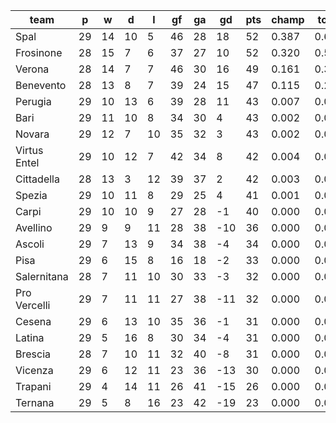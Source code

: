 |     team     | p  | w  | d  | l  | gf | ga | gd  | pts | champ | top2  | top3  | top4  |  5-7  | bot4  | bot3  | bot2  |
|--------------|----|----|----|----|----|----|-----|-----|-------|-------|-------|-------|-------|-------|-------|-------|
| Spal         | 29 | 14 | 10 |  5 | 46 | 28 |  18 |  52 | 0.387 | 0.659 | 0.836 | 0.932 | 0.063 | 0.000 | 0.000 | 0.000|
| Frosinone    | 28 | 15 |  7 |  6 | 37 | 27 |  10 |  52 | 0.320 | 0.584 | 0.779 | 0.899 | 0.091 | 0.000 | 0.000 | 0.000|
| Verona       | 28 | 14 |  7 |  7 | 46 | 30 |  16 |  49 | 0.161 | 0.371 | 0.604 | 0.789 | 0.180 | 0.000 | 0.000 | 0.000|
| Benevento    | 28 | 13 |  8 |  7 | 39 | 24 |  15 |  47 | 0.115 | 0.296 | 0.507 | 0.729 | 0.229 | 0.000 | 0.000 | 0.000|
| Perugia      | 29 | 10 | 13 |  6 | 39 | 28 |  11 |  43 | 0.007 | 0.036 | 0.100 | 0.221 | 0.471 | 0.000 | 0.000 | 0.000|
| Bari         | 29 | 11 | 10 |  8 | 34 | 30 |   4 |  43 | 0.002 | 0.011 | 0.036 | 0.088 | 0.375 | 0.000 | 0.000 | 0.000|
| Novara       | 29 | 12 |  7 | 10 | 35 | 32 |   3 |  43 | 0.002 | 0.012 | 0.034 | 0.082 | 0.354 | 0.001 | 0.000 | 0.000|
| Virtus Entel | 29 | 10 | 12 |  7 | 42 | 34 |   8 |  42 | 0.004 | 0.019 | 0.055 | 0.127 | 0.434 | 0.000 | 0.000 | 0.000|
| Cittadella   | 28 | 13 |  3 | 12 | 39 | 37 |   2 |  42 | 0.003 | 0.010 | 0.029 | 0.069 | 0.286 | 0.001 | 0.000 | 0.000|
| Spezia       | 29 | 10 | 11 |  8 | 29 | 25 |   4 |  41 | 0.001 | 0.003 | 0.014 | 0.038 | 0.244 | 0.002 | 0.000 | 0.000|
| Carpi        | 29 | 10 | 10 |  9 | 27 | 28 |  -1 |  40 | 0.000 | 0.001 | 0.007 | 0.024 | 0.192 | 0.005 | 0.001 | 0.000|
| Avellino     | 29 |  9 |  9 | 11 | 28 | 38 | -10 |  36 | 0.000 | 0.000 | 0.000 | 0.001 | 0.014 | 0.123 | 0.054 | 0.015|
| Ascoli       | 29 |  7 | 13 |  9 | 34 | 38 |  -4 |  34 | 0.000 | 0.000 | 0.000 | 0.000 | 0.017 | 0.105 | 0.049 | 0.014|
| Pisa         | 29 |  6 | 15 |  8 | 16 | 18 |  -2 |  33 | 0.000 | 0.000 | 0.000 | 0.000 | 0.012 | 0.143 | 0.071 | 0.022|
| Salernitana  | 28 |  7 | 11 | 10 | 30 | 33 |  -3 |  32 | 0.000 | 0.000 | 0.000 | 0.001 | 0.017 | 0.130 | 0.064 | 0.018|
| Pro Vercelli | 29 |  7 | 11 | 11 | 27 | 38 | -11 |  32 | 0.000 | 0.000 | 0.000 | 0.000 | 0.001 | 0.411 | 0.259 | 0.103|
| Cesena       | 29 |  6 | 13 | 10 | 35 | 36 |  -1 |  31 | 0.000 | 0.000 | 0.000 | 0.000 | 0.009 | 0.168 | 0.087 | 0.030|
| Latina       | 29 |  5 | 16 |  8 | 30 | 34 |  -4 |  31 | 0.000 | 0.000 | 0.000 | 0.000 | 0.005 | 0.258 | 0.142 | 0.046|
| Brescia      | 28 |  7 | 10 | 11 | 32 | 40 |  -8 |  31 | 0.000 | 0.000 | 0.000 | 0.000 | 0.006 | 0.252 | 0.146 | 0.054|
| Vicenza      | 29 |  6 | 12 | 11 | 23 | 36 | -13 |  30 | 0.000 | 0.000 | 0.000 | 0.000 | 0.001 | 0.540 | 0.375 | 0.174|
| Trapani      | 29 |  4 | 14 | 11 | 26 | 41 | -15 |  26 | 0.000 | 0.000 | 0.000 | 0.000 | 0.000 | 0.892 | 0.811 | 0.657|
| Ternana      | 29 |  5 |  8 | 16 | 23 | 42 | -19 |  23 | 0.000 | 0.000 | 0.000 | 0.000 | 0.000 | 0.970 | 0.940 | 0.866|
